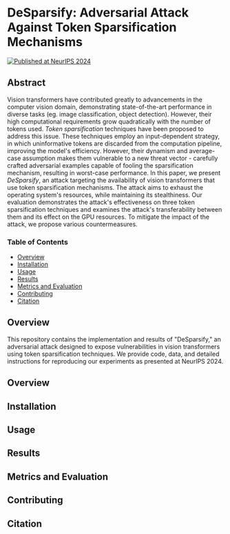 # DeSparsify: Adversarial Attack Against Token Sparsification Mechanisms
[![Published at NeurIPS 2024](https://img.shields.io/badge/Published-NeurIPS%202024-blue.svg)](link_to_paper)

## Abstract
Vision transformers have contributed greatly to advancements in the computer vision domain, demonstrating state-of-the-art performance in diverse tasks (eg. image classification, object detection).
However, their high computational requirements grow quadratically with the number of tokens used.
*Token sparsification* techniques have been proposed to address this issue.
These techniques employ an input-dependent strategy, in which uninformative tokens are discarded from the computation pipeline, improving the model's efficiency.
However, their dynamism and average-case assumption makes them vulnerable to a new threat vector - carefully crafted adversarial examples capable of fooling the sparsification mechanism, resulting in worst-case performance.
In this paper, we present *DeSparsify*, an attack targeting the availability of vision transformers that use token sparsification mechanisms.
The attack aims to exhaust the operating system's resources, while maintaining its stealthiness.
Our evaluation demonstrates the attack's effectiveness on three token sparsification techniques and examines the attack's transferability between them and its effect on the GPU resources.
To mitigate the impact of the attack, we propose various countermeasures.

### Table of Contents
- [Overview](#overview)
- [Installation](#installation)
- [Usage](#usage)
- [Results](#results)
- [Metrics and Evaluation](#metrics-and-evaluation)
- [Contributing](#contributing)
- [Citation](#citation)

## Overview
This repository contains the implementation and results of "DeSparsify," an adversarial attack designed to expose vulnerabilities in vision transformers using token sparsification techniques. We provide code, data, and detailed instructions for reproducing our experiments as presented at NeurIPS 2024.

## Overview

## Installation

## Usage

## Results

## Metrics and Evaluation

## Contributing

## Citation
